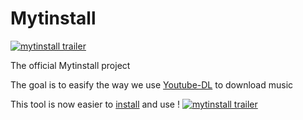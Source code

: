 # Mytinstall
[![mytinstall trailer](https://img.youtube.com/vi/1AJNmU2M5GU/0.jpg)](http://www.youtube.com/watch?v=1AJNmU2M5GU)

The official Mytinstall project

The goal is to easify the way we use [Youtube-DL](https://github.com/ytdl-org/youtube-dl) to download music

This tool is now easier to [install](https://github.com/Sean-64/Mytinstall-Dev/blob/main/Linux/README.md) and use !
[![mytinstall trailer](https://external-content.duckduckgo.com/iu/?u=https%3A%2F%2Fd30y9cdsu7xlg0.cloudfront.net%2Fpng%2F976253-200.png&f=1&nofb=1)](https://www.youtube.com/watch?v=dQw4w9WgXcQ)
